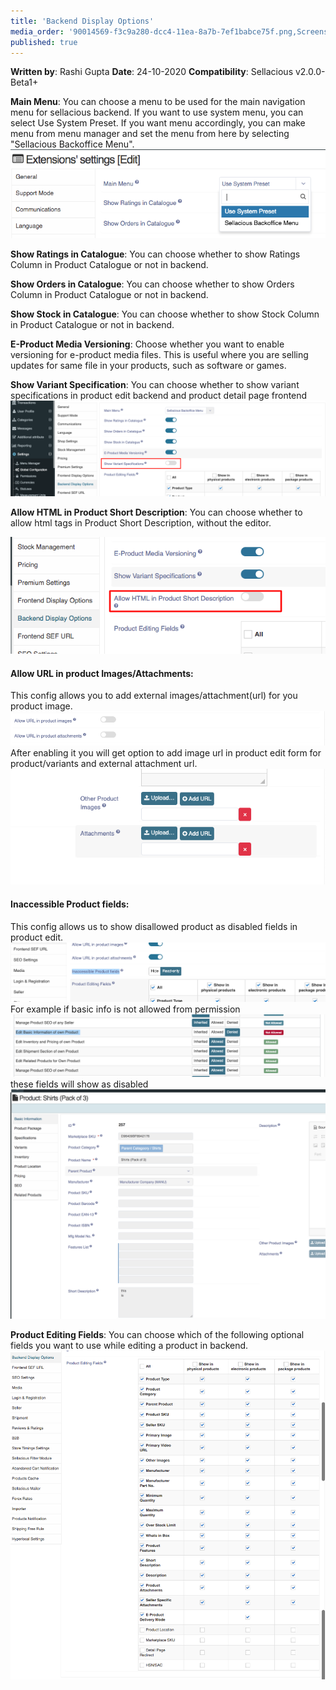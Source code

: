 ```yaml
---
title: 'Backend Display Options'
media_order: '90014569-f3c9a280-dcc4-11ea-8a7b-7ef1babce75f.png,Screenshot (10).png,2020-10-29-09-57-localhost.png,Screen Shot 2020-10-29 at 12.13.50 PM.png,Screenshot 2021-02-13 at 12.19.15 PM.png,Screenshot 2021-02-13 at 12.22.22 PM.png,Screenshot 2021-02-25 at 7.12.04 PM.png,test.png,test1.png'
published: true
---
```


**Written by**: Rashi Gupta
**Date**: 24-10-2020
**Compatibility**: Sellacious v2.0.0-Beta1+

**Main Menu**: You can choose a menu to be used for the main navigation menu for sellacious backend. If you want to use system menu, you can select Use System Preset. If you want menu accordingly, you can make menu from menu manager and set the menu from here by selecting "Sellacious Backoffice Menu".
![](Screen%20Shot%202020-10-29%20at%2012.13.50%20PM.png)

**Show Ratings in Catalogue**: You can choose whether to show Ratings Column in Product Catalogue or not in backend.

**Show Orders in Catalogue**: You can choose whether to show Orders Column in Product Catalogue or not in backend.

**Show Stock in Catalogue**: You can choose whether to show Stock Column in Product Catalogue or not in backend.

**E-Product Media Versioning**: Choose whether you want to enable versioning for e-product media files. This is useful where you are selling updates for same file in your products, such as software or games.

**Show Variant Specification**: You can choose whether to show variant specifications in product edit backend and product detail page frontend
![](90014569-f3c9a280-dcc4-11ea-8a7b-7ef1babce75f.png)

**Allow HTML in Product Short Description**: You can choose whether to allow html tags in Product Short Description, without the editor.

![](Screenshot%20%2810%29.png)

#### **Allow URL in product Images/Attachments:**
This config allows you to add external images/attachment(url) for you product image.
![](Screenshot%202021-02-13%20at%2012.19.15%20PM.png)
After enabling it you will get option to add image url in product edit form for product/variants and external attachment url.
![](Screenshot%202021-02-13%20at%2012.22.22%20PM.png)

#### Inaccessible Product fields:

This config allows us to show disallowed product as disabled fields in product edit.
![](Screenshot%202021-02-25%20at%207.12.04%20PM.png)
For example if basic info is not allowed from permission
![](test.png)
these fields will show as disabled
![](test1.png)

**Product Editing Fields**: You can choose which of the following optional fields you want to use while editing a product in backend.
![](2020-10-29-09-57-localhost.png)
